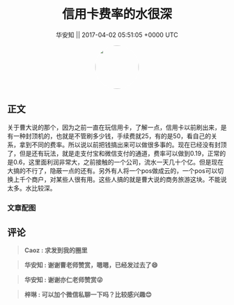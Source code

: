 <h1 align="center">信用卡费率的水很深</h1>




<p align="center">
    <a>华安知 || 2017-04-02 05:51:05 &#43;0000 UTC</a>
</p>

<div align="center">
    <img src="https://images.zsxq.com/Fm7bP4XMvj4gIAYjzyW97pXQuFj8?e=1590940799&amp;token=kIxbL07-8jAj8w1n4s9zv64FuZZNEATmlU_Vm6zD:OAu6gNkEjQ17LtLtXuKQkaFkk2w=" width="100" height="100" style="border:1px solid;border-radius:50%; color:#ffffff"/>
</div>




## 正文

<div>
关于曹大说的那个，因为之前一直在玩信用卡，了解一点，信用卡以前刷出来，是有一种封顶机的，也就是不管刷多少钱，手续费就25，有的是50，看自己的关系，拿到不同的费率。所以说以前把钱搞出来可以做很多事的。现在已经没有封顶了，但是还有玩法，就是走支付宝和微信支付的通道，费率可以做到0.19，正常的是0.6，这里面利润非常大，之前接触的一个公司，流水一天几十个亿。但是现在大搞的不行了，隐蔽一点的还有。另外有人将一个pos做成云的，一个pos可以切换上千个商户，对某些人很有用。这些人搞的就是曹大说的商务旅游这块。不能说太多。水比较深。
</div>

### 文章配图

<div class="image" align="center">

</div>


## 评论

<div align="left">
<div>

<blockquote >
<span> <strong>Caoz : 求发到我的圈里 </strong></span>
</blockquote>

<blockquote >
<span> <strong>华安知 : 谢谢曹老师赞赏，嗯嗯，已经发过去了😄 </strong></span>
</blockquote>

<blockquote >
<span> <strong>华安知 : 谢谢亦仁老师赞赏😜 </strong></span>
</blockquote>

<blockquote >
<span> <strong>梓琳 : 可以加个微信私聊一下吗？比较感兴趣😊 </strong></span>
</blockquote>

</div>
</div>
